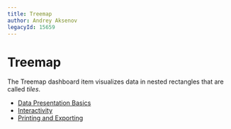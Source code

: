 ```yaml
---
title: Treemap
author: Andrey Aksenov
legacyId: 15659
---
```

# Treemap
The Treemap dashboard item visualizes data in nested rectangles that are called _tiles_.
* [Data Presentation Basics](treemap/data-presentation-basics.md)
* [Interactivity](treemap/interactivity.md)
* [Printing and Exporting](treemap/printing-and-exporting.md)